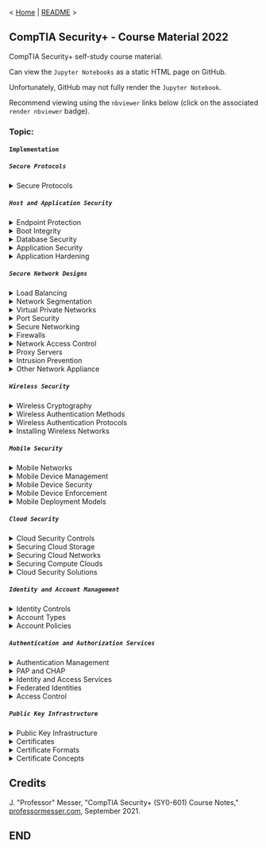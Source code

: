< [Home](https://github.com/SeanOhAileasa) | [README](https://github.com/SeanOhAileasa/syp-implementation/blob/main/README.md) >

## CompTIA Security+ - Course Material 2022

CompTIA Security+ self-study course material.

Can view the ``Jupyter Notebooks`` as a static HTML page on GitHub.

Unfortunately, GitHub may not fully render the ``Jupyter Notebook``.

Recommend viewing using the ``nbviewer`` links below (click on the associated ``render nbviewer`` badge).

### Topic:

#### ``Implementation``

##### ``Secure Protocols``

<details close>
    <summary>Secure Protocols</summary>

- [Secure Protocols](https://nbviewer.org/github/SeanOhAileasa/syp-implementation/blob/main/rc/secure-protocols/syp-secure-protocols.ipynb#a) <br/>
</details>

##### ``Host and Application Security``

<details close>
    <summary>Endpoint Protection</summary>

- [Endpoint Protection](https://nbviewer.org/github/SeanOhAileasa/syp-implementation/blob/main/rc/host-and-application-security/syp-endpoint-protection.ipynb#a) <br/>
</details>

<details close>
    <summary>Boot Integrity</summary>

- [Boot Integrity](https://nbviewer.org/github/SeanOhAileasa/syp-implementation/blob/main/rc/host-and-application-security/syp-boot-integrity.ipynb#a) <br/>
</details>

<details close>
    <summary>Database Security</summary>

- [Database Security](https://nbviewer.org/github/SeanOhAileasa/syp-implementation/blob/main/rc/host-and-application-security/syp-database-security.ipynb#a) <br/>
</details>

<details close>
    <summary>Application Security</summary>

- [Application Security](https://nbviewer.org/github/SeanOhAileasa/syp-implementation/blob/main/rc/host-and-application-security/syp-application-security.ipynb#a) <br/>
</details>

<details close>
    <summary>Application Hardening</summary>

- [Application Hardening](https://nbviewer.org/github/SeanOhAileasa/syp-implementation/blob/main/rc/host-and-application-security/syp-application-hardening.ipynb#a) <br/>
</details>

##### ``Secure Network Designs``

<details close>
    <summary>Load Balancing</summary>

- [Load Balancing](https://nbviewer.org/github/SeanOhAileasa/syp-implementation/blob/main/rc/secure-network-designs/syp-load-balancing.ipynb#a) <br/>
</details>

<details close>
    <summary>Network Segmentation</summary>

- [Network Segmentation](https://nbviewer.org/github/SeanOhAileasa/syp-implementation/blob/main/rc/secure-network-designs/syp-network-segmentation.ipynb#a) <br/>
</details>

<details close>
    <summary>Virtual Private Networks</summary>

- [Virtual Private Networks](https://nbviewer.org/github/SeanOhAileasa/syp-implementation/blob/main/rc/secure-network-designs/syp-virtual-private-networks.ipynb#a) <br/>
</details>

<details close>
    <summary>Port Security</summary>

- [Port Security](https://nbviewer.org/github/SeanOhAileasa/syp-implementation/blob/main/rc/secure-network-designs/syp-port-security.ipynb#a) <br/>
</details>

<details close>
    <summary>Secure Networking</summary>

- [Secure Networking](https://nbviewer.org/github/SeanOhAileasa/syp-implementation/blob/main/rc/secure-network-designs/syp-secure-networking.ipynb#a) <br/>
</details>

<details close>
    <summary>Firewalls</summary>

- [Firewalls](https://nbviewer.org/github/SeanOhAileasa/syp-implementation/blob/main/rc/secure-network-designs/syp-firewalls.ipynb#a) <br/>
</details>

<details close>
    <summary>Network Access Control</summary>

- [Network Access Control](https://nbviewer.org/github/SeanOhAileasa/syp-implementation/blob/main/rc/secure-network-designs/syp-network-access-control.ipynb#a) <br/>
</details>

<details close>
    <summary>Proxy Servers</summary>

- [Proxy Servers](https://nbviewer.org/github/SeanOhAileasa/syp-implementation/blob/main/rc/secure-network-designs/syp-proxy-servers.ipynb#a) <br/>
</details>

<details close>
    <summary>Intrusion Prevention</summary>

- [Intrusion Prevention](https://nbviewer.org/github/SeanOhAileasa/syp-implementation/blob/main/rc/secure-network-designs/syp-intrusion-prevention.ipynb#a) <br/>
</details>

<details close>
    <summary>Other Network Appliance</summary>

- [Other Network Appliance](https://nbviewer.org/github/SeanOhAileasa/syp-implementation/blob/main/rc/secure-network-designs/syp-other-network-appliances.ipynb#a) <br/>
</details>

##### ``Wireless Security``

<details close>
    <summary>Wireless Cryptography</summary>

- [Wireless Cryptography](https://nbviewer.org/github/SeanOhAileasa/syp-implementation/blob/main/rc/wireless-security/syp-wireless-cryptography.ipynb#a) <br/>
</details>

<details close>
    <summary>Wireless Authentication Methods</summary>

- [Wireless Authentication Methods](https://nbviewer.org/github/SeanOhAileasa/syp-implementation/blob/main/rc/wireless-security/syp-wireless-authentication-methods.ipynb#a) <br/>
</details>

<details close>
    <summary>Wireless Authentication Protocols</summary>

- [Wireless Authentication Protocols](https://nbviewer.org/github/SeanOhAileasa/syp-implementation/blob/main/rc/wireless-security/syp-wireless-authentication-protocols.ipynb#a) <br/>
</details>

<details close>
    <summary>Installing Wireless Networks</summary>

- [Installing Wireless Networks](https://nbviewer.org/github/SeanOhAileasa/syp-implementation/blob/main/rc/wireless-security/syp-installing-wireless-networks.ipynb#a) <br/>
</details>

##### ``Mobile Security``

<details close>
    <summary>Mobile Networks</summary>

- [Mobile Networks](https://nbviewer.org/github/SeanOhAileasa/syp-implementation/blob/main/rc/mobile-security/syp-mobile-networks.ipynb#a) <br/>
</details>

<details close>
    <summary>Mobile Device Management</summary>

- [Mobile Device Management](https://nbviewer.org/github/SeanOhAileasa/syp-implementation/blob/main/rc/mobile-security/syp-mobile-device-management.ipynb#a) <br/>
</details>

<details close>
    <summary>Mobile Device Security</summary>

- [Mobile Device Security](https://nbviewer.org/github/SeanOhAileasa/syp-implementation/blob/main/rc/mobile-security/syp-mobile-device-security.ipynb#a) <br/>
</details>

<details close>
    <summary>Mobile Device Enforcement</summary>

- [Mobile Device Enforcement](https://nbviewer.org/github/SeanOhAileasa/syp-implementation/blob/main/rc/mobile-security/syp-mobile-device-enforcement.ipynb#a) <br/>
</details>

<details close>
    <summary>Mobile Deployment Models</summary>

- [Mobile Deployment Models](https://nbviewer.org/github/SeanOhAileasa/syp-implementation/blob/main/rc/mobile-security/syp-mobile-deployment-models.ipynb#a) <br/>
</details>

##### ``Cloud Security``

<details close>
    <summary>Cloud Security Controls</summary>

- [Cloud Security Controls](https://nbviewer.org/github/SeanOhAileasa/syp-implementation/blob/main/rc/cloud-security/syp-cloud-security-controls.ipynb#a) <br/>
</details>

<details close>
    <summary>Securing Cloud Storage</summary>

- [Securing Cloud Storage](https://nbviewer.org/github/SeanOhAileasa/syp-implementation/blob/main/rc/cloud-security/syp-securing-cloud-storage.ipynb#a) <br/>
</details>

<details close>
    <summary>Securing Cloud Networks</summary>

- [Securing Cloud Networks](https://nbviewer.org/github/SeanOhAileasa/syp-implementation/blob/main/rc/cloud-security/syp-securing-cloud-networks.ipynb#a) <br/>
</details>

<details close>
    <summary>Securing Compute Clouds</summary>

- [Securing Compute Clouds](https://nbviewer.org/github/SeanOhAileasa/syp-implementation/blob/main/rc/cloud-security/syp-securing-compute-clouds.ipynb#a) <br/>
</details>

<details close>
    <summary>Cloud Security Solutions</summary>

- [Cloud Security Solutions](https://nbviewer.org/github/SeanOhAileasa/syp-implementation/blob/main/rc/cloud-security/syp-cloud-security-solutions.ipynb#a) <br/>
</details>

##### ``Identity and Account Management``

<details close>
    <summary>Identity Controls</summary>

- [Identity Controls](https://nbviewer.org/github/SeanOhAileasa/syp-implementation/blob/main/rc/identity-and-account-management/syp-identity-controls.ipynb#a) <br/>
</details>

<details close>
    <summary>Account Types</summary>

- [Account Types](https://nbviewer.org/github/SeanOhAileasa/syp-implementation/blob/main/rc/identity-and-account-management/syp-account-types.ipynb#a) <br/>
</details>

<details close>
    <summary>Account Policies</summary>

- [Account Policies](https://nbviewer.org/github/SeanOhAileasa/syp-implementation/blob/main/rc/identity-and-account-management/syp-account-policies.ipynb#a) <br/>
</details>

##### ``Authentication and Authorization Services``

<details close>
    <summary>Authentication Management</summary>

- [Authentication Management](https://nbviewer.org/github/SeanOhAileasa/syp-implementation/blob/main/rc/authentication-and-authorization-services/syp-authentication-management.ipynb#a) <br/>
</details>

<details close>
    <summary>PAP and CHAP</summary>

- [PAP and CHAP](https://nbviewer.org/github/SeanOhAileasa/syp-implementation/blob/main/rc/authentication-and-authorization-services/syp-pap-and-chap.ipynb#a) <br/>
</details>

<details close>
    <summary>Identity and Access Services</summary>

- [Identity and Access Services](https://nbviewer.org/github/SeanOhAileasa/syp-implementation/blob/main/rc/authentication-and-authorization-services/syp-identity-and-access-services.ipynb#a) <br/>
</details>

<details close>
    <summary>Federated Identities</summary>

- [Federated Identities](https://nbviewer.org/github/SeanOhAileasa/syp-implementation/blob/main/rc/authentication-and-authorization-services/syp-federated-identities.ipynb#a) <br/>
</details>

<details close>
    <summary>Access Control</summary>

- [Access Control](https://nbviewer.org/github/SeanOhAileasa/syp-implementation/blob/main/rc/authentication-and-authorization-services/syp-access-control.ipynb#a) <br/>
</details>

##### ``Public Key Infrastructure``

<details close>
    <summary>Public Key Infrastructure</summary>

- [Public Key Infrastructure](https://nbviewer.org/github/SeanOhAileasa/syp-implementation/blob/main/rc/public-key-infrastructure/syp-public-key-infrastructure.ipynb#a) <br/>
</details>

<details close>
    <summary>Certificates</summary>

- [Certificates](https://nbviewer.org/github/SeanOhAileasa/syp-implementation/blob/main/rc/public-key-infrastructure/syp-certificates.ipynb#a) <br/>
</details>

<details close>
    <summary>Certificate Formats</summary>

- [Certificate Formats](https://nbviewer.org/github/SeanOhAileasa/syp-implementation/blob/main/rc/public-key-infrastructure/syp-certificate-formats.ipynb#a) <br/>
</details>

<details close>
    <summary>Certificate Concepts</summary>

- [Certificate Concepts](https://nbviewer.org/github/SeanOhAileasa/syp-implementation/blob/main/rc/public-key-infrastructure/syp-certificate-concepts.ipynb#a) <br/>
</details>

## Credits

J. "Professor" Messer, "CompTIA Security+ (SY0-601) Course Notes," [professormesser.com](https://web.archive.org/web/20220521181010/https://www.professormesser.com/security-plus/sy0-601/sy0-601-video/sy0-601-comptia-security-plus-course/), September 2021.

## END